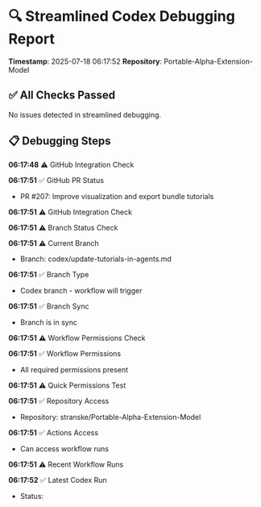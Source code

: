 # 🔍 Streamlined Codex Debugging Report

**Timestamp**: 2025-07-18 06:17:52
**Repository**: Portable-Alpha-Extension-Model

## ✅ All Checks Passed
No issues detected in streamlined debugging.

## 📋 Debugging Steps
**06:17:48** ⚠️ GitHub Integration Check

**06:17:51** ✅ GitHub PR Status
  - PR #207: Improve visualization and export bundle tutorials

**06:17:51** ⚠️ GitHub Integration Check

**06:17:51** ⚠️ Branch Status Check

**06:17:51** ⚠️ Current Branch
  - Branch: codex/update-tutorials-in-agents.md

**06:17:51** ✅ Branch Type
  - Codex branch - workflow will trigger

**06:17:51** ✅ Branch Sync
  - Branch is in sync

**06:17:51** ⚠️ Workflow Permissions Check

**06:17:51** ✅ Workflow Permissions
  - All required permissions present

**06:17:51** ⚠️ Quick Permissions Test

**06:17:51** ✅ Repository Access
  - Repository: stranske/Portable-Alpha-Extension-Model

**06:17:51** ✅ Actions Access
  - Can access workflow runs

**06:17:51** ⚠️ Recent Workflow Runs

**06:17:52** ✅ Latest Codex Run
  - Status: 

